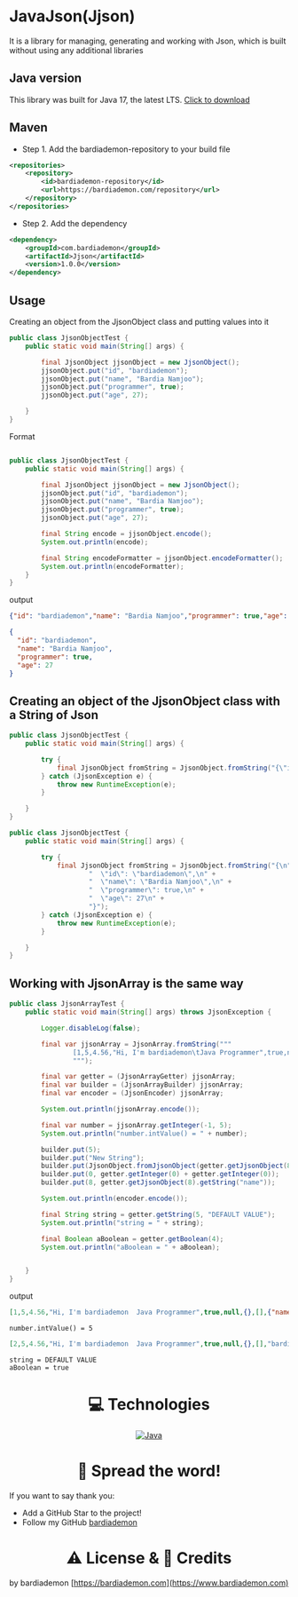 # JavaJson(Jjson)

It is a library for managing, generating and working with Json, which is built without using any additional libraries

Java version
-----

This library was built for Java 17, the latest LTS. 
[Click to download](https://dev.java)

Maven
-----

* Step 1. Add the bardiademon-repository to your build file

```xml
<repositories>
    <repository>
        <id>bardiademon-repository</id>
        <url>https://bardiademon.com/repository</url>
    </repository>
</repositories>
```

* Step 2. Add the dependency

```xml
<dependency>
    <groupId>com.bardiademon</groupId>
    <artifactId>Jjson</artifactId>
    <version>1.0.0</version>
</dependency>
```

Usage
-----

Creating an object from the JjsonObject class and putting values into it

```java
public class JjsonObjectTest {
    public static void main(String[] args) {

        final JjsonObject jjsonObject = new JjsonObject();
        jjsonObject.put("id", "bardiademon");
        jjsonObject.put("name", "Bardia Namjoo");
        jjsonObject.put("programmer", true);
        jjsonObject.put("age", 27);

    }
}
```

Format

```java

public class JjsonObjectTest {
    public static void main(String[] args) {

        final JjsonObject jjsonObject = new JjsonObject();
        jjsonObject.put("id", "bardiademon");
        jjsonObject.put("name", "Bardia Namjoo");
        jjsonObject.put("programmer", true);
        jjsonObject.put("age", 27);

        final String encode = jjsonObject.encode();
        System.out.println(encode);

        final String encodeFormatter = jjsonObject.encodeFormatter();
        System.out.println(encodeFormatter);
    }
}
```

output

```json
{"id": "bardiademon","name": "Bardia Namjoo","programmer": true,"age": 27}
```

```json
{
  "id": "bardiademon",
  "name": "Bardia Namjoo",
  "programmer": true,
  "age": 27
}
```

Creating an object of the JjsonObject class with a String of Json
-----

```java
public class JjsonObjectTest {
    public static void main(String[] args) {

        try {
            final JjsonObject fromString = JjsonObject.fromString("{\"id\":\"bardiademon\",\"name\":\"Bardia Namjoo\",\"programmer\":true,\"age\":27}");
        } catch (JjsonException e) {
            throw new RuntimeException(e);
        }

    }
}
```

```java
public class JjsonObjectTest {
    public static void main(String[] args) {

        try {
            final JjsonObject fromString = JjsonObject.fromString("{\n" +
                    "  \"id\": \"bardiademon\",\n" +
                    "  \"name\": \"Bardia Namjoo\",\n" +
                    "  \"programmer\": true,\n" +
                    "  \"age\": 27\n" +
                    "}");
        } catch (JjsonException e) {
            throw new RuntimeException(e);
        }

    }
}
```

Working with JjsonArray is the same way
-----

```java
public class JjsonArrayTest {
    public static void main(String[] args) throws JjsonException {

        Logger.disableLog(false);

        final var jjsonArray = JjsonArray.fromString("""
                [1,5,4.56,"Hi, I'm bardiademon\tJava Programmer",true,null,{},[],{"name":"bardiademon"},["Bardia Namjoo"],[{}],[[{}]],{"test":[{}]}]
                """);

        final var getter = (JjsonArrayGetter) jjsonArray;
        final var builder = (JjsonArrayBuilder) jjsonArray;
        final var encoder = (JjsonEncoder) jjsonArray;

        System.out.println(jjsonArray.encode());

        final var number = jjsonArray.getInteger(-1, 5);
        System.out.println("number.intValue() = " + number);

        builder.put(5);
        builder.put("New String");
        builder.put(JjsonObject.fromJjsonObject(getter.getJjsonObject(8)));
        builder.put(0, getter.getInteger(0) + getter.getInteger(0));
        builder.put(8, getter.getJjsonObject(8).getString("name"));

        System.out.println(encoder.encode());

        final String string = getter.getString(5, "DEFAULT VALUE");
        System.out.println("string = " + string);

        final Boolean aBoolean = getter.getBoolean(4);
        System.out.println("aBoolean = " + aBoolean);


    }
}
```

output

```json
[1,5,4.56,"Hi, I'm bardiademon	Java Programmer",true,null,{},[],{"name":"bardiademon"},["Bardia Namjoo"],[{}],[[{}]],{"test":[{}]}]
```
```text
number.intValue() = 5
```
```json
[2,5,4.56,"Hi, I'm bardiademon	Java Programmer",true,null,{},[],"bardiademon",["Bardia Namjoo"],[{}],[[{}]],{"test":[{}]},5,"New String",{"name":"bardiademon"}]
```
```text
string = DEFAULT VALUE
aBoolean = true
```

<h1 align="center">
    💻 Technologies
</h1>

<p align="center">
  <a href="https://dev.java">
    <img src="https://skillicons.dev/icons?i=java"  alt="Java"/>
  </a>
</p>

<h1 align="center">
    🌟 Spread the word!
</h1>

If you want to say thank you:

- Add a GitHub Star to the project!
- Follow my GitHub [bardiademon](https://github.com/bardiademon)

<h1 align="center">
    ⚠️ License & 📝 Credits
</h1>

by bardiademon [https://bardiademon.com](https://www.bardiademon.com)
